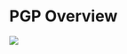 # PGP Overview

![](https://github.com/JonmarCorpuz/SecondBrain/blob/main/Assets/7K26itq_TNuu1WglyHhc2g_20733bf11941430c9118e2668f8a79e1_M2L1_04_img1.png)
